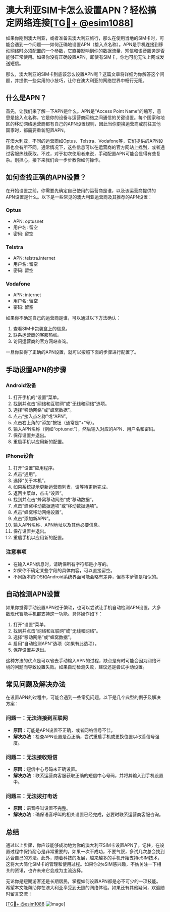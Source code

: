 # 澳大利亚SIM卡怎么设置APN？轻松搞定网络连接[[TG💪+ @esim1088](https://t.me/s/esim1088)]

如果你刚到澳大利亚，或者准备去澳大利亚旅行，那么在使用当地的SIM卡时，可能会遇到一个问题——如何正确地设置APN（接入点名称）。APN是手机连接到移动网络时必须配置的一个参数，它直接影响到你的数据流量、短信和语音服务是否能够正常使用。如果你没有正确设置APN，即使有SIM卡，你也可能无法上网或发送短信。

那么，澳大利亚的SIM卡到底该怎么设置APN呢？这篇文章将详细为你解答这个问题，并提供一些实用的小技巧，让你在澳大利亚的网络世界中畅行无阻。

## 什么是APN？

首先，让我们来了解一下APN是什么。APN是“Access Point Name”的缩写，意思是接入点名称。它是你的设备与运营商网络之间通信的关键设置。每个国家和地区的移动网络运营商都有自己的APN设置规则，因此当你更换运营商或前往其他国家时，都需要重新配置APN。

在澳大利亚，不同的运营商如Optus、Telstra、Vodafone等，它们提供的APN设置也会有所不同。通常情况下，这些信息可以在运营商的官方网站上找到，或者通过客服热线获取。不过，对于初次使用者来说，手动配置APN可能会显得有些复杂。别担心，接下来我们会一步步教你如何操作。

## 如何查找正确的APN设置？

在开始设置之前，你需要先确定自己使用的运营商是谁，以及该运营商提供的APN设置是什么。以下是一些常见的澳大利亚运营商及其推荐的APN设置：

### Optus
- APN: optusnet
- 用户名: 留空
- 密码: 留空

### Telstra
- APN: telstra.internet
- 用户名: 留空
- 密码: 留空

### Vodafone
- APN: internet
- 用户名: 留空
- 密码: 留空

如果你不确定自己的运营商是谁，可以通过以下方法确认：
1. 查看SIM卡包装盒上的信息。
2. 联系运营商的客服热线。
3. 访问运营商的官方网站查询。

一旦你获得了正确的APN设置，就可以按照下面的步骤进行配置了。

## 手动设置APN的步骤

### Android设备
1. 打开手机的“设置”菜单。
2. 找到并点击“网络和互联网”或“无线和网络”选项。
3. 选择“移动网络”或“蜂窝数据”。
4. 点击“接入点名称”或“APN”。
5. 点击右上角的“添加”按钮（通常是“+”号）。
6. 输入APN名称（例如“optusnet”），然后输入对应的APN、用户名和密码。
7. 保存设置并退出。
8. 重启手机以应用新的配置。

### iPhone设备
1. 打开“设置”应用程序。
2. 点击“通用”。
3. 选择“关于本机”。
4. 如果系统提示更新运营商列表，请等待更新完成。
5. 返回主菜单，点击“设置”。
6. 找到并点击“蜂窝移动网络”或“移动数据”。
7. 点击“蜂窝移动数据选项”或“移动数据选项”。
8. 点击“蜂窝移动网络设置”。
9. 点击“添加新APN”。
10. 输入APN名称、APN地址以及其他必要信息。
11. 保存设置并退出。
12. 重启手机以应用新的配置。

### 注意事项
- 在输入APN信息时，请确保所有字符都是小写的。
- 如果你不确定某些字段的具体内容，可以直接留空。
- 不同版本的iOS和Android系统界面可能会略有差异，但基本步骤是相似的。

## 自动检测APN设置

如果你觉得手动设置APN过于繁琐，也可以尝试让手机自动检测APN设置。大多数现代智能手机都支持这一功能。具体操作如下：

1. 打开“设置”菜单。
2. 找到并点击“网络和互联网”或“无线和网络”。
3. 选择“移动网络”或“蜂窝数据”。
4. 启用“自动检测APN”选项（如果有此选项）。
5. 保存设置并退出。

这种方法的优点是可以省去手动输入APN的过程，缺点是有时可能会因为网络环境的问题而导致设置失败。如果自动检测失败，建议还是尝试手动设置。

## 常见问题及解决办法

在设置APN的过程中，可能会遇到一些常见问题。以下是几个典型的例子及解决方案：

### 问题一：无法连接到互联网
- **原因**：可能是APN设置不正确，或者网络信号不佳。
- **解决办法**：检查APN设置是否正确，尝试重启手机或更换位置以改善信号强度。

### 问题二：无法接收短信
- **原因**：短信中心号码未正确设置。
- **解决办法**：联系运营商客服获取正确的短信中心号码，并将其输入到手机设置中。

### 问题三：无法拨打电话
- **原因**：语音呼叫设置不完整。
- **解决办法**：确保语音呼叫的相关设置已经完成，必要时联系运营商客服咨询。

## 总结

通过以上步骤，你应该能够成功地为你的澳大利亚SIM卡设置APN了。记住，在设置过程中保持耐心是非常重要的。如果一次不成功，不要气馁，多试几次总会找到适合自己的方法。此外，随着科技的发展，越来越多的手机开始支持eSIM技术，这将大大简化SIM卡的管理和使用过程。如果你对eSIM感兴趣，不妨关注一下相关的资讯，也许未来它会成为主流选择。

无论你是短期游客还是长期居民，掌握如何设置APN都是必不可少的一项技能。希望本文能帮助你在澳大利亚享受到无缝的网络体验。如果还有其他疑问，欢迎随时留言交流！

[[TG💪+ @esim1088](https://t.me/s/esim1088) ![Image](https://i.postimg.cc/4NQfJmqS/Snipaste-2025-05-13-00-14-12.png)]